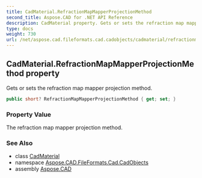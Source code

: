 ```yaml
---
title: CadMaterial.RefractionMapMapperProjectionMethod
second_title: Aspose.CAD for .NET API Reference
description: CadMaterial property. Gets or sets the refraction map mapper projection method
type: docs
weight: 730
url: /net/aspose.cad.fileformats.cad.cadobjects/cadmaterial/refractionmapmapperprojectionmethod/
---
```

## CadMaterial.RefractionMapMapperProjectionMethod property

Gets or sets the refraction map mapper projection method.

```csharp
public short? RefractionMapMapperProjectionMethod { get; set; }
```

### Property Value

The refraction map mapper projection method.

### See Also

* class [CadMaterial](../)
* namespace [Aspose.CAD.FileFormats.Cad.CadObjects](../../cadmaterial/)
* assembly [Aspose.CAD](../../../)


